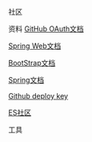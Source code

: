 社区

资料
[GitHub OAuth文档](https://developer.github.com/apps/building-github-apps/creating-a-github-app/)

[Spring Web文档](https://spring.io/guides/gs/serving-web-content/)

[BootStrap文档](https://v3.bootcss.com/components/#navbar-default)

[Spring文档](https://spring.io/guides)

[Github deploy key](https://developer.github.com/v3/guides/managing-deploy-keys/#deploy-keys)

[ES社区](https://elasticsearch.cn/explore)


工具
